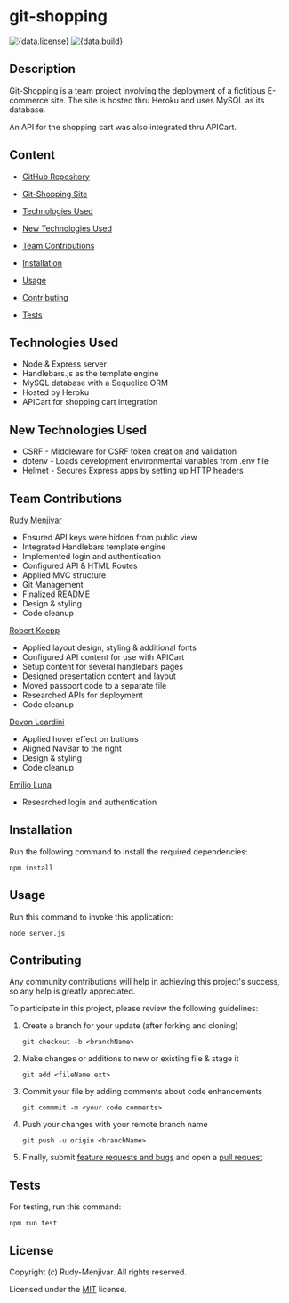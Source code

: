 # git-shopping
![{data.license}](https://shields.io/badge/license-MIT-green)
![{data.build}](https://travis-ci.com/Rudy-Menjivar/git-shopping.svg?branch=master&status=passed)

## Description
    
 Git-Shopping is a team project involving the deployment of a fictitious E-commerce site. The site is hosted thru Heroku and uses MySQL as its database.

An API for the shopping cart was also integrated thru APICart.

## Content

* [GitHub Repository](https://github.com/Rudy-Menjivar/git-shopping/)

* <a href="https://gentle-cove-47687.herokuapp.com/" target="_blank">Git-Shopping Site</a>

* [Technologies Used](#technologies-used)

* [New Technologies Used](#new-technologies-used)

* [Team Contributions](#team-contributions)

* [Installation](#installation)

* [Usage](#usage)

* [Contributing](#contributing)

* [Tests](#tests)


## Technologies Used

* Node & Express server
* Handlebars.js as the template engine
* MySQL database with a Sequelize ORM
* Hosted by Heroku
* APICart for shopping cart integration

## New Technologies Used

* CSRF - Middleware for CSRF token creation and validation
* dotenv - Loads development environmental variables from .env file
* Helmet - Secures Express apps by setting up HTTP headers

## Team Contributions

<a href="https://github.com/Rudy-Menjivar" target="_blank">Rudy Menjivar</a>
- Ensured API keys were hidden from public view
- Integrated Handlebars template engine
- Implemented login and authentication
- Configured API & HTML Routes
- Applied MVC structure
- Git Management
- Finalized README
- Design & styling
- Code cleanup

<a href="https://github.com/RobertKoepp" target="_blank">Robert Koepp</a>
- Applied layout design, styling & additional fonts
- Configured API content for use with APICart
- Setup content for several handlebars pages
- Designed presentation content and layout
- Moved passport code to a separate file
- Researched APIs for deployment
- Code cleanup

<a href="https://github.com/Krazydev12" target="_blank">Devon Leardini</a>
- Applied hover effect on buttons
- Aligned NavBar to the right
- Design & styling
- Code cleanup

<a href="https://github.com/eluna1997" target="_blank">Emilio Luna</a>
- Researched login and authentication

## Installation

Run the following command to install the required dependencies:
```
npm install
```
  

## Usage

Run this command to invoke this application:
```
node server.js
```
  

## Contributing
    
Any community contributions will help in achieving this project's success, so any help is greatly appreciated.
    
To participate in this project, please review the following guidelines:
    
1. Create a branch for your update (after forking and cloning)
    
   `git checkout -b <branchName>`
    
2. Make changes or additions to new or existing file & stage it
    
   `git add <fileName.ext>`
    
3. Commit your file by adding comments about code enhancements
    
   `git commmit -m <your code comments>`
    
4. Push your changes with your remote branch name
    
   `git push -u origin <branchName>`
    
5. Finally, submit [feature requests and bugs](https://github.com/Rudy-Menjivar/git-shopping/issues) and open a [pull request](https://github.com/Rudy-Menjivar/git-shopping/pulls)
    

## Tests
    
For testing, run this command:
```
npm run test
```
  

## License

Copyright (c) Rudy-Menjivar. All rights reserved.
    
Licensed under the [MIT](./LICENSE.txt) license.